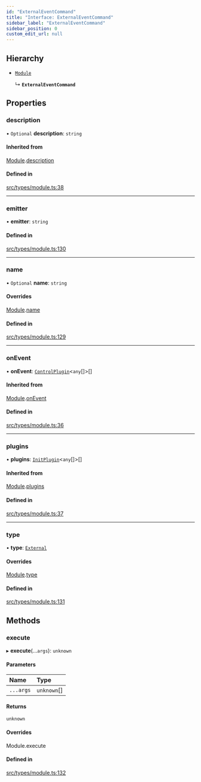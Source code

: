 ```yaml
---
id: "ExternalEventCommand"
title: "Interface: ExternalEventCommand"
sidebar_label: "ExternalEventCommand"
sidebar_position: 0
custom_edit_url: null
---
```


## Hierarchy

- [`Module`](Module.md)

  ↳ **`ExternalEventCommand`**

## Properties

### description

• `Optional` **description**: `string`

#### Inherited from

[Module](Module.md).[description](Module.md#description)

#### Defined in

[src/types/module.ts:38](https://github.com/sern-handler/handler/blob/b641472/src/types/module.ts#L38)

___

### emitter

• **emitter**: `string`

#### Defined in

[src/types/module.ts:130](https://github.com/sern-handler/handler/blob/b641472/src/types/module.ts#L130)

___

### name

• `Optional` **name**: `string`

#### Overrides

[Module](Module.md).[name](Module.md#name)

#### Defined in

[src/types/module.ts:129](https://github.com/sern-handler/handler/blob/b641472/src/types/module.ts#L129)

___

### onEvent

• **onEvent**: [`ControlPlugin`](ControlPlugin.md)<`any`[]\>[]

#### Inherited from

[Module](Module.md).[onEvent](Module.md#onevent)

#### Defined in

[src/types/module.ts:36](https://github.com/sern-handler/handler/blob/b641472/src/types/module.ts#L36)

___

### plugins

• **plugins**: [`InitPlugin`](InitPlugin.md)<`any`[]\>[]

#### Inherited from

[Module](Module.md).[plugins](Module.md#plugins)

#### Defined in

[src/types/module.ts:37](https://github.com/sern-handler/handler/blob/b641472/src/types/module.ts#L37)

___

### type

• **type**: [`External`](../enums/EventType.md#external)

#### Overrides

[Module](Module.md).[type](Module.md#type)

#### Defined in

[src/types/module.ts:131](https://github.com/sern-handler/handler/blob/b641472/src/types/module.ts#L131)

## Methods

### execute

▸ **execute**(...`args`): `unknown`

#### Parameters

| Name | Type |
| :------ | :------ |
| `...args` | `unknown`[] |

#### Returns

`unknown`

#### Overrides

Module.execute

#### Defined in

[src/types/module.ts:132](https://github.com/sern-handler/handler/blob/b641472/src/types/module.ts#L132)
